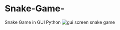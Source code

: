 # Snake-Game-
Snake Game in GUI Python
![gui screen snake game](https://user-images.githubusercontent.com/72320488/187251183-4ff5e708-a98c-477c-8d71-1b798b81b477.PNG)

